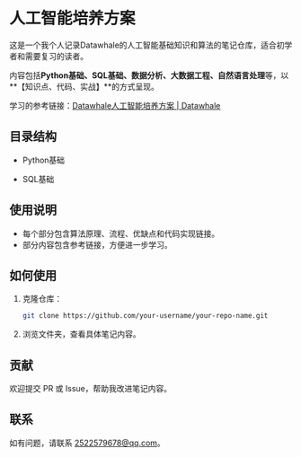 # 人工智能培养方案

这是一个我个人记录Datawhale的人工智能基础知识和算法的笔记仓库，适合初学者和需要复习的读者。

内容包括**Python基础、SQL基础、数据分析、大数据工程、自然语言处理**等，以**【知识点、代码、实战】**的方式呈现。

学习的参考链接：[Datawhale人工智能培养方案 | Datawhale](https://www.datawhale.cn/learn/summary/40?from=12learn)

## 目录结构

- Python基础
  
- SQL基础
  

## 使用说明

- 每个部分包含算法原理、流程、优缺点和代码实现链接。
- 部分内容包含参考链接，方便进一步学习。

## 如何使用

1. 克隆仓库：
   ```bash
   git clone https://github.com/your-username/your-repo-name.git
2. 浏览文件夹，查看具体笔记内容。

## 贡献

欢迎提交 PR 或 Issue，帮助我改进笔记内容。

## 联系

如有问题，请联系 [2522579678@qq.com](mailto:2522579678@qq.com)。